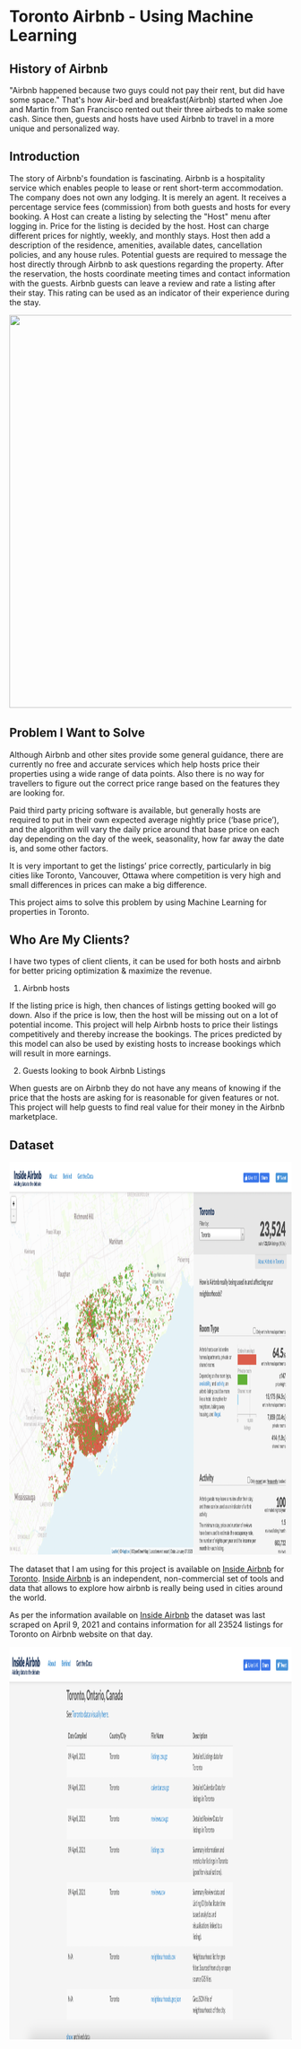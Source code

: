 # Toronto Airbnb - Using Machine Learning

## History of Airbnb
"Airbnb happened because two guys could not pay their rent, but did have some space." That's how Air-bed and breakfast(Airbnb) started when Joe and Martin from San Francisco rented out their three airbeds to make some cash. Since then, guests and hosts have used Airbnb to travel in a more unique and personalized way.
## Introduction
The story of Airbnb's foundation is fascinating. Airbnb is a hospitality service which enables people to lease or rent short-term accommodation. The company does not own any lodging. It is merely an agent. It receives a percentage service fees (commission) from both guests and hosts for every booking. A Host can create a listing by selecting the "Host" menu after logging in. Price for the listing is decided by the host. Host can charge different prices for nightly, weekly, and monthly stays. Host then add a description of the residence, amenities, available dates, cancellation policies, and any house rules. Potential guests are required to message the host directly through Airbnb to ask questions regarding the property. After the reservation, the hosts coordinate meeting times and contact information with the guests. Airbnb guests can leave a review and rate a listing after their stay. This rating can be used as an indicator of their experience during the stay.

<img src="https://github.com/GKPSingh/Toronto-Airbnb/blob/main/images/airbnb-hero-image.png" height=700px width=900px>

## Problem I Want to Solve
Although Airbnb and other sites provide some general guidance, there are currently no free and accurate services which help hosts price their properties using a wide range of data points. Also there is no way for travellers to figure out the correct price range based on the features they are looking for.

Paid third party pricing software is available, but generally hosts are required to put in their own expected average nightly price (‘base price’), and the algorithm will vary the daily price around that base price on each day depending on the day of the week, seasonality, how far away the date is, and some other factors.

It is very important to get the listings’ price correctly, particularly in big cities like Toronto, Vancouver, Ottawa where competition is very high and small differences in prices can make a big difference.

This project aims to solve this problem by using Machine Learning for properties in Toronto.

## Who Are My Clients?
I have two types of client clients, it can be used for both hosts and airbnb for better pricing optimization & maximize the revenue.

1. Airbnb hosts

If the listing price is high, then chances of listings getting booked will go down. Also if the price is low, then the host will be missing out on a lot of potential income. This project will help Airbnb hosts to price their listings competitively and thereby increase the bookings. The prices predicted by this model can also be used by existing hosts to increase bookings which will result in more earnings.

2. Guests looking to book Airbnb Listings

When guests are on Airbnb they do not have any means of knowing if the price that the hosts are asking for is reasonable for given features or not. This project will help guests to find real value for their money in the Airbnb marketplace.

## Dataset
<img src="https://github.com/GKPSingh/Toronto-Airbnb/blob/main/images/airbnb-toronto-map.png" height=700px width=900px>

The dataset that I am using for this project is available on <a href="http://insideairbnb.com/get-the-data.html">Inside Airbnb</a> for <a href="http://insideairbnb.com/toronto/">Toronto</a>. <a href="http://insideairbnb.com/get-the-data.html">Inside Airbnb</a> is an independent, non-commercial set of tools and data that allows to explore how airbnb is really being used in cities around the world.

As per the information available on <a href="http://insideairbnb.com/get-the-data.html">Inside Airbnb</a> the dataset was last scraped on April 9, 2021 and contains information for all 23524 listings for Toronto on Airbnb website on that day.

<img src="https://github.com/GKPSingh/Toronto-Airbnb/blob/main/images/airbnb-toronto-data.png" height=700px width=900px>

